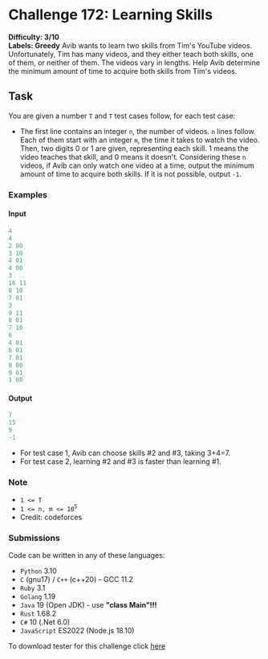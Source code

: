 # Challenge 172: Learning Skills

**Difficulty: 3/10  
Labels: Greedy**
Avib wants to learn two skills from Tim's YouTube videos. Unfortunately, Tim has many videos, and they either teach both skills, one of them, or neither of them. The videos vary in lengths. Help Avib determine the minimum amount of time to acquire both skills from Tim's videos.

## Task

You are given a number `T` and `T` test cases follow, for each test case:

- The first line contains an integer `n`, the number of videos.
`n` lines follow. Each of them start with an integer `m`, the time it takes to watch the video. Then, two digits 0 or 1 are given, representing each skill. 1 means the video teaches that skill, and 0 means it doesn't.
Considering these `n` videos, if Avib can only watch one video at a time, output the minimum amount of time to acquire both skills. If it is not possible, output `-1`.

### Examples

#### Input

```rust
4
4
2 00
3 10
4 01
4 00
3
16 11
8 10
7 01
3
9 11
8 01
7 10
6
4 01
6 01
7 01
8 00
9 01
1 00
```

#### Output

```rust
7
15
9
-1
```

- For test case 1, Avib can choose skills #2 and #3, taking 3+4=7.
- For test case 2, learning #2 and #3 is faster than learning #1.

### Note

- `1 <= T`
- `1 <= n, m <= 10`<sup>`5`</sup>
- Credit: codeforces

### Submissions

Code can be written in any of these languages:

- `Python` 3.10
- `C` (gnu17) / `C++` (c++20) - GCC 11.2
- `Ruby` 3.1
- `Golang` 1.19
- `Java` 19 (Open JDK) - use **"class Main"!!!**
- `Rust` 1.68.2
- `C#` 10 (.Net 6.0)
- `JavaScript` ES2022 (Node.js 18.10)

To download tester for this challenge click [here](https://downgit.github.io/#/home?url=https://github.com/Pomroka/PreviousChallenges/tree/main/Challenge_172)
